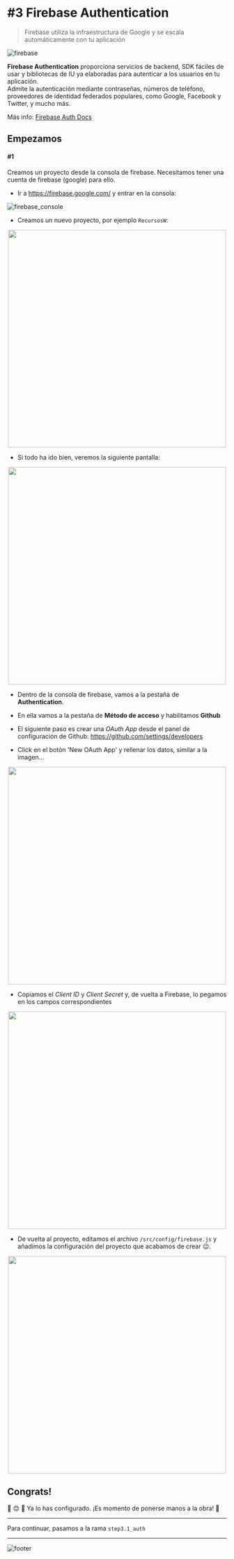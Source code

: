 # #3 Firebase Authentication
> Firebase utiliza la infraestructura de Google y se escala automáticamente con tu aplicación  

![firebase](./assets/img/firebase.png)

**Firebase Authentication** proporciona servicios de backend, SDK fáciles de usar y bibliotecas de IU ya elaboradas para autenticar a los usuarios en tu aplicación.  
Admite la autenticación mediante contraseñas, números de teléfono, proveedores de identidad federados populares, como Google, Facebook y Twitter, y mucho más.

Más info: [Firebase Auth Docs](https://firebase.google.com/docs/auth/?gclid=CjwKCAiA45njBRBwEiwASnZT56aBRLGJrDu6aELp22XPwlXfE6ckFVB6-AlLFoLedkXtlZBp2Vih0xoC4UkQAvD_BwE)

## Empezamos
#### #1
Creamos un proyecto desde la consola de firebase.
Necesitamos tener una cuenta de firebase (google) para ello. 
- Ir a https://firebase.google.com/ y entrar en la consola:

![firebase_console](./assets/img/firebase_console.png)

- Creamos un nuevo proyecto, por ejemplo `RecursosW`:
<p align="center">
  <img src="./assets/img/firebase_name.png" height="500px" />
</p>

- Si todo ha ido bien, veremos la siguiente pantalla:

<p align="center">
  <img src="./assets/img/firebase_done.png" height="500px" />
</p>

- Dentro de la consola de firebase, vamos a la pestaña de **Authentication**.

- En ella vamos a la pestaña de **Método de acceso** y habilitamos **Github**

- El siguiente paso es crear una _OAuth App_ desde el panel de configuración 
de Github: https://github.com/settings/developers

- Click en el botón 'New OAuth App' y rellenar los datos, similar a la imagen...

<p align="center">
  <img src="./assets/img/github_developer.png" height="500px" />
</p>

- Copiamos el *Client ID* y *Client Secret* y, de vuelta a Firebase, lo pegamos en los campos correspondientes

<p align="center">
  <img src="./assets/img/firebase_sign_in.png" height="500px" />
</p>

- De vuelta al proyecto, editamos el archivo `/src/config/firebase.js` 
y añadimos la configuración del proyecto que acabamos de crear 😉.

<p align="center">
  <img src="./assets/img/firebase_config.png" height="500px" />
</p>

## Congrats!
👏 😊 🎊 Ya lo has configurado. ¡Es momento de ponerse manos a la obra! 💪 

---

Para continuar, pasamos a la rama `step3.1_auth`

---

![footer](./assets/img/footer.png)
